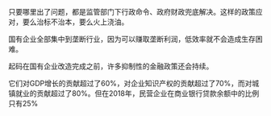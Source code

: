 只要哪里出了问题，都是监管部门下行政命令、政府财政兜底解决。这样的政策应对，要么治标不治本，要么火上浇油。

国有企业全部集中到垄断行业，因为可以赚取垄断利润，低效率就不会造成生存困难。

起码在国有企业改造完成之前，许多抑制性的金融政策还会持续。

它们对GDP增长的贡献超过了60%，对企业知识产权的贡献超过了70%，而对城镇就业的贡献超过了80%。但在2018年，民营企业在商业银行贷款余额中的比例只有25%

